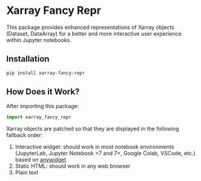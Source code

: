 # Xarray Fancy Repr

This package provides enhanced representations of Xarray objects (Dataset,
DataArray) for a better and more interactive user experience within Jupyter
notebooks.

## Installation

```sh
pip install xarray-fancy-repr
```

## How Does it Work?

After importing this package:

```python
import xarray_fancy_repr
```

Xarray objects are patched so that they are displayed in the following fallback
order:

1. Interactive widget: should work in most notebook environments (JupyterLab,
   Jupyter Notebook <7 and 7+, Google Colab, VSCode, etc.) based on
   [anywidget](https://anywidget.dev/)
2. Static HTML: should work in any web browser
3. Plain text
